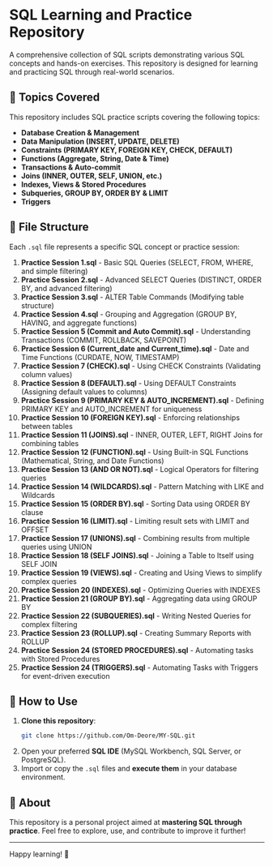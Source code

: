 # SQL Learning and Practice Repository

A comprehensive collection of SQL scripts demonstrating various SQL concepts and hands-on exercises. This repository is designed for learning and practicing SQL through real-world scenarios.

## 📌 Topics Covered

This repository includes SQL practice scripts covering the following topics:

- **Database Creation & Management**
- **Data Manipulation (INSERT, UPDATE, DELETE)**
- **Constraints (PRIMARY KEY, FOREIGN KEY, CHECK, DEFAULT)**
- **Functions (Aggregate, String, Date & Time)**
- **Transactions & Auto-commit**
- **Joins (INNER, OUTER, SELF, UNION, etc.)**
- **Indexes, Views & Stored Procedures**
- **Subqueries, GROUP BY, ORDER BY & LIMIT**
- **Triggers**

## 📂 File Structure

Each `.sql` file represents a specific SQL concept or practice session:

1. **Practice Session 1.sql** - Basic SQL Queries (SELECT, FROM, WHERE, and simple filtering)
2. **Practice Session 2.sql** - Advanced SELECT Queries (DISTINCT, ORDER BY, and advanced filtering)
3. **Practice Session 3.sql** - ALTER Table Commands (Modifying table structure)
4. **Practice Session 4.sql** - Grouping and Aggregation (GROUP BY, HAVING, and aggregate functions)
5. **Practice Session 5 (Commit and Auto Commit).sql** - Understanding Transactions (COMMIT, ROLLBACK, SAVEPOINT)
6. **Practice Session 6 (Current_date and Current_time).sql** - Date and Time Functions (CURDATE, NOW, TIMESTAMP)
7. **Practice Session 7 (CHECK).sql** - Using CHECK Constraints (Validating column values)
8. **Practice Session 8 (DEFAULT).sql** - Using DEFAULT Constraints (Assigning default values to columns)
9. **Practice Session 9 (PRIMARY KEY & AUTO_INCREMENT).sql** - Defining PRIMARY KEY and AUTO_INCREMENT for uniqueness
10. **Practice Session 10 (FOREIGN KEY).sql** - Enforcing relationships between tables
11. **Practice Session 11 (JOINS).sql** - INNER, OUTER, LEFT, RIGHT Joins for combining tables
12. **Practice Session 12 (FUNCTION).sql** - Using Built-in SQL Functions (Mathematical, String, and Date Functions)
13. **Practice Session 13 (AND OR NOT).sql** - Logical Operators for filtering queries
14. **Practice Session 14 (WILDCARDS).sql** - Pattern Matching with LIKE and Wildcards
15. **Practice Session 15 (ORDER BY).sql** - Sorting Data using ORDER BY clause
16. **Practice Session 16 (LIMIT).sql** - Limiting result sets with LIMIT and OFFSET
17. **Practice Session 17 (UNIONS).sql** - Combining results from multiple queries using UNION
18. **Practice Session 18 (SELF JOINS).sql** - Joining a Table to Itself using SELF JOIN
19. **Practice Session 19 (VIEWS).sql** - Creating and Using Views to simplify complex queries
20. **Practice Session 20 (INDEXES).sql** - Optimizing Queries with INDEXES
21. **Practice Session 21 (GROUP BY).sql** - Aggregating data using GROUP BY
22. **Practice Session 22 (SUBQUERIES).sql** - Writing Nested Queries for complex filtering
23. **Practice Session 23 (ROLLUP).sql** - Creating Summary Reports with ROLLUP
24. **Practice Session 24 (STORED PROCEDURES).sql** - Automating tasks with Stored Procedures
25. **Practice Session 24 (TRIGGERS).sql** - Automating Tasks with Triggers for event-driven execution

## 🚀 How to Use

1. **Clone this repository**:
   ```bash
   git clone https://github.com/Om-Deore/MY-SQL.git
   ```
2. Open your preferred **SQL IDE** (MySQL Workbench, SQL Server, or PostgreSQL).
3. Import or copy the `.sql` files and **execute them** in your database environment.

## 📜 About

This repository is a personal project aimed at **mastering SQL through practice**. Feel free to explore, use, and contribute to improve it further!

---

Happy learning! 🚀

